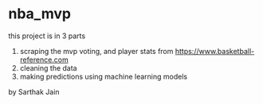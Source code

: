 # nba_mvp
this project is in 3 parts 
1. scraping the mvp voting, and player stats from https://www.basketball-reference.com
2. cleaning the data
3. making predictions using machine learning models


by Sarthak Jain
